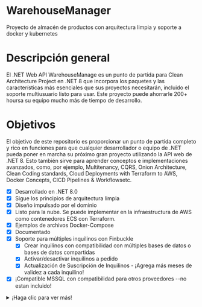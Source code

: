# WarehouseManager
Proyecto de almacén de productos con arquitectura limpia y soporte a docker y kubernetes

# Descripción general

El .NET Web API WarehouseManage es un punto de partida para Clean Architecture Project en .NET 8 que incorpora los paquetes y las características más esenciales que sus proyectos necesitarán, incluido el soporte multiusuario listo para usar. Este proyecto puede ahorrarle 200+ hoursa su equipo mucho más de tiempo de desarrollo.

# Objetivos 
El objetivo de este repositorio es proporcionar un punto de partida completo y rico en funciones para que cualquier desarrollador o equipo de .NET pueda poner en marcha su próximo gran proyecto utilizando la API web de .NET 8. Esto también sirve para aprender conceptos e implementaciones avanzados, como, por ejemplo, Multitenancy, CQRS, Onion Architecture, Clean Coding standards, Cloud Deployments with Terraform to AWS, Docker Concepts, CICD Pipelines & Workflowsetc.

- [x] Desarrollado en .NET 8.0
- [x] Sigue los principios de arquitectura limpia
- [x] Diseño impulsado por el dominio
- [x] Listo para la nube. Se puede implementar en la infraestructura de AWS como contenedores ECS con Terraform.
- [x] Ejemplos de archivos Docker-Compose
- [x] Documentado
- [x] Soporte para múltiples inquilinos con Finbuckle
  - [x] Crear inquilinos con compatibilidad con múltiples bases de datos o bases de datos compartidas
  - [x] Activar/desactivar inquilinos a pedido
  - [x] Actualización de Suscripción de Inquilinos - ¡Agrega más meses de validez a cada inquilino!
- [x] ¡Compatible MSSQL con compatibilidad para otros proveedores --no estan incluido!

<details>
  <summary>¡Haga clic para ver más!</summary>
  
   - [x] Utiliza Entity Framework Core como abstracción de base de datos
   - [x] Patrón de repositorio flexible
   - [x] Integración elegante para un rendimiento óptimo
   - [x] Integración de Serilog con varios receptores: archivos, SEQ, Kibana
   - [x] OpenAPI: admite la generación de servicios al cliente
   - [x] Integración de Mapster para una cartografía más rápida
   - [x] Control de versiones de API
   - [x] Almacenamiento en caché de respuestas: almacenamiento en caché distribuido + REDIS
   - [x] Validaciones fluidas
   - [x] Registro de auditoría
   - [x] Gestión avanzada de permisos basados ​​en roles y usuarios
   - [x] Análisis de código e integración de StyleCop con conjuntos de reglas
   - [x] Localización basada en JSON con almacenamiento en caché
   - [x] Soporte de Hangfire: Panel de control seguro
   - [x] Servicio de almacenamiento de archivos
   - [x] Proyectos de prueba
   - [x] Autenticación JWT y Azure AD
   - [x] MediatR-CQRS
   - [x] Notificaciones de SignalR
   - [x] Y mucho más
</details>



